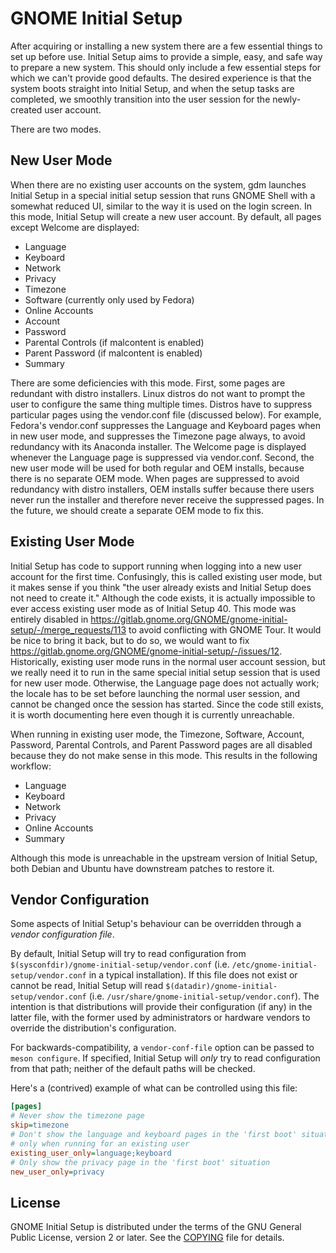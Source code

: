 GNOME Initial Setup
===================

After acquiring or installing a new system there are a few essential things
to set up before use. Initial Setup aims to provide a simple, easy, and safe way
to prepare a new system. This should only include a few essential steps for
which we can't provide good defaults. The desired experience is that the system
boots straight into Initial Setup, and when the setup tasks are completed, we
smoothly transition into the user session for the newly-created user account.

There are two modes.

New User Mode
-------------

When there are no existing user accounts on the system, gdm launches Initial
Setup in a special initial setup session that runs GNOME Shell with a somewhat
reduced UI, similar to the way it is used on the login screen. In this mode,
Initial Setup will create a new user account. By default, all pages except
Welcome are displayed:

 * Language
 * Keyboard
 * Network
 * Privacy
 * Timezone
 * Software (currently only used by Fedora)
 * Online Accounts
 * Account
 * Password
 * Parental Controls (if malcontent is enabled)
 * Parent Password (if malcontent is enabled)
 * Summary

There are some deficiencies with this mode. First, some pages are redundant
with distro installers. Linux distros do not want to prompt the user to
configure the same thing multiple times. Distros have to suppress particular
pages using the vendor.conf file (discussed below). For example, Fedora's
vendor.conf suppresses the Language and Keyboard pages when in new user mode,
and suppresses the Timezone page always, to avoid redundancy with its Anaconda
installer. The Welcome page is displayed whenever the Language page is
suppressed via vendor.conf. Second, the new user mode will be used for both
regular and OEM installs, because there is no separate OEM mode. When pages are
suppressed to avoid redundancy with distro installers, OEM installs suffer
because there users never run the installer and therefore never receive the
suppressed pages. In the future, we should create a separate OEM mode to fix
this.

Existing User Mode
------------------

Initial Setup has code to support running when logging into a new user account
for the first time. Confusingly, this is called existing user mode, but it
makes sense if you think "the user already exists and Initial Setup does not
need to create it." Although the code exists, it is actually impossible to ever
access existing user mode as of Initial Setup 40. This mode was entirely
disabled in https://gitlab.gnome.org/GNOME/gnome-initial-setup/-/merge_requests/113
to avoid conflicting with GNOME Tour. It would be nice to bring it back, but to
do so, we would want to fix https://gitlab.gnome.org/GNOME/gnome-initial-setup/-/issues/12.
Historically, existing user mode runs in the normal user account session, but we
really need it to run in the same special initial setup session that is used for
new user mode. Otherwise, the Language page does not actually work; the locale
has to be set before launching the normal user session, and cannot be changed
once the session has started. Since the code still exists, it is worth
documenting here even though it is currently unreachable.

When running in existing user mode, the Timezone, Software, Account, Password,
Parental Controls, and Parent Password pages are all disabled because they do not
make sense in this mode. This results in the following workflow:

 * Language
 * Keyboard
 * Network
 * Privacy
 * Online Accounts
 * Summary

Although this mode is unreachable in the upstream version of Initial Setup, both
Debian and Ubuntu have downstream patches to restore it.

Vendor Configuration
--------------------

Some aspects of Initial Setup's behaviour can be overridden through a
_vendor configuration file_.

By default, Initial Setup will try to read configuration from
`$(sysconfdir)/gnome-initial-setup/vendor.conf` (i.e.
`/etc/gnome-initial-setup/vendor.conf` in a typical installation). If this file
does not exist or cannot be read, Initial Setup will read
`$(datadir)/gnome-initial-setup/vendor.conf` (i.e.
`/usr/share/gnome-initial-setup/vendor.conf`). The intention is that
distributions will provide their configuration (if any) in the latter file,
with the former used by administrators or hardware vendors to override the
distribution's configuration.

For backwards-compatibility, a `vendor-conf-file` option can be passed to
`meson configure`. If specified, Initial Setup will *only* try to read
configuration from that path; neither of the default paths will be checked.

Here's a (contrived) example of what can be controlled using this file:

```ini
[pages]
# Never show the timezone page
skip=timezone
# Don't show the language and keyboard pages in the 'first boot' situation,
# only when running for an existing user
existing_user_only=language;keyboard
# Only show the privacy page in the 'first boot' situation
new_user_only=privacy
```

License
-------

GNOME Initial Setup is distributed under the terms of the GNU General Public License,
version 2 or later. See the [COPYING](COPYING) file for details.
